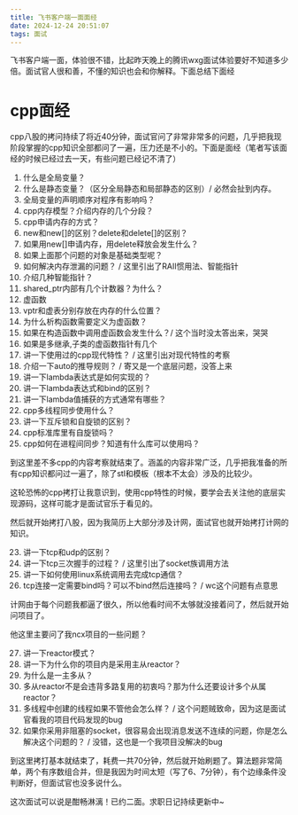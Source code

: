 ```yaml
---
title: 飞书客户端一面面经
date: 2024-12-24 20:51:07
tags: 面试
---
```


飞书客户端一面，体验很不错，比起昨天晚上的腾讯wxg面试体验要好不知道多少倍。面试官人很和善，不懂的知识也会和你解释。下面总结下面经

# cpp面经
cpp八股的拷问持续了将近40分钟，面试官问了非常非常多的问题，几乎把我现阶段掌握的cpp知识全部都问了一遍，压力还是不小的。下面是面经（笔者写该面经的时候已经过去一天，有些问题已经记不清了）

1. 什么是全局变量？
2. 什么是静态变量？（区分全局静态和局部静态的区别）/ 必然会扯到内存。
3. 全局变量的声明顺序对程序有影响吗？
4. cpp内存模型？介绍内存的几个分段？
5. cpp申请内存的方式？
6. new和new[]的区别？delete和delete[]的区别？
7. 如果用new[]申请内存，用delete释放会发生什么？
8. 如果上面那个问题的对象是基础类型呢？
9. 如何解决内存泄漏的问题？ / 这里引出了RAII惯用法、智能指针
10. 介绍几种智能指针？
11. shared_ptr内部有几个计数器？为什么？
12. 虚函数
13. vptr和虚表分别存放在内存的什么位置？
14. 为什么析构函数需要定义为虚函数？
15. 如果在构造函数中调用虚函数会发生什么？/ 这个当时没太答出来，哭哭
16. 如果是多继承,子类的虚函数指针有几个
17. 讲一下使用过的cpp现代特性？ / 这里引出对现代特性的考察
18. 介绍一下auto的推导规则？ / 寄又是一个底层问题，没答上来
19. 讲一下lambda表达式是如何实现的？
20. 讲一下lambda表达式和bind的区别？
21. 讲一下lambda值捕获的方式通常有哪些？
22. cpp多线程同步使用什么？
23. 讲一下互斥锁和自旋锁的区别？
24. cpp标准库里有自旋锁吗？
25. cpp如何在进程间同步？知道有什么库可以使用吗？

到这里差不多cpp的内容考察就结束了。涵盖的内容非常广泛，几乎把我准备的所有cpp知识都问过一遍了，除了stl和模板（根本不太会）涉及的比较少。

这轮恐怖的cpp拷打让我意识到，使用cpp特性的时候，要学会去关注他的底层实现源码，这样可能才是面试官乐于看见的。

然后就开始拷打八股，因为我简历上大部分涉及计网，面试官也就开始拷打计网的知识。

23. 讲一下tcp和udp的区别？
24. 讲一下tcp三次握手的过程？ / 这里引出了socket族调用方法
25. 讲一下如何使用linux系统调用去完成tcp通信？
26. tcp连接一定需要bind吗？可以不bind然后连接吗？ / wc这个问题有点意思

计网由于每个问题我都逼了很久，所以他看时间不太够就没接着问了，然后就开始问项目了。

他这里主要问了我ncx项目的一些问题？

27. 讲一下reactor模式？
28. 讲一下为什么你的项目内是采用主从reactor？
29. 为什么是一主多从？
30. 多从reactor不是会违背多路复用的初衷吗？那为什么还要设计多个从属reactor？
31. 多线程中创建的线程如果不管他会怎么样？ / 这个问题贼致命，因为这是面试官看我的项目代码发现的bug
32. 如果你采用非阻塞的socket，很容易会出现消息发送不连续的问题，你是怎么解决这个问题的？ / 没错，这也是一个我项目没解决的bug

到这里拷打基本就结束了，耗费一共70分钟，然后就开始刷题了。算法题非常简单，两个有序数组合并，但是我因为时间太短（写了6、7分钟），有个边缘条件没判断好，但面试官也没多说什么。

这次面试可以说是酣畅淋漓！已约二面。求职日记持续更新中~